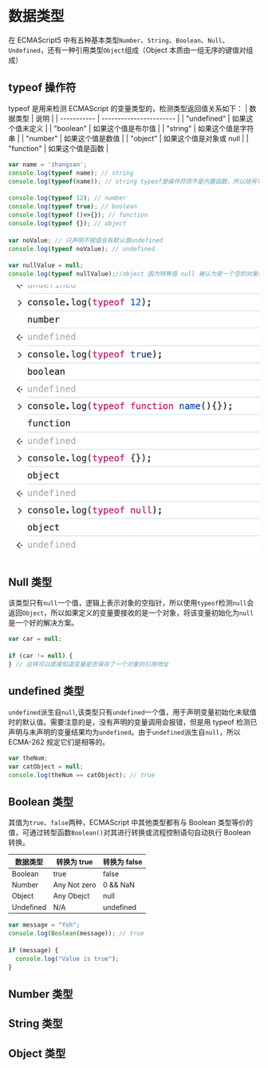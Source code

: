 # 数据类型

在 ECMAScript5 中有五种基本类型`Number`、`String`、`Boolean`、`Null`、`Undefined`，还有一种引用类型`Object`组成（Object 本质由一组无序的键值对组成）

## typeof 操作符

typeof 是用来检测 ECMAScript 的变量类型的，检测类型返回值关系如下：
| 数据类型 | 说明 |
| ----------- | ----------------------- |
| "undefined" | 如果这个值未定义 |
| "boolean" | 如果这个值是布尔值 |
| "string" | 如果这个值是字符串 |
| "number" | 如果这个值是数值 |
| "object" | 如果这个值是对象或 null |
| "function" | 如果这个值是函数 |

```js
var name = 'zhangsan';
console.log(typeof name); // string
console.log(typeof(name)); // string typeof是操作符而不是内置函数，所以括号可加可不加

console.log(typeof 12); // number
console.log(typeof true); // boolean
console.log(typeof ()=>{}); // function
console.log(typeof {}); // object

var noValue; // 只声明不赋值会有默认值undefined
console.log(typeof noValue); // undefined

var nullValue = null;
console.log(typeof nullValue);//object 因为特殊值 null 被认为是一个空的对象引用

```

![image.png](../image/image.png)

## Null 类型

该类型只有`null`一个值，逻辑上表示对象的空指针，所以使用`typeof`检测`null`会返回`Object`，所以如果定义的变量要接收的是一个对象，将该变量初始化为`null`是一个好的解决方案。

```js
var car = null;

if (car != null) {
} // 这样可以直接知道变量是否保存了一个对象的引用地址
```

## undefined 类型

`undefined`派生自`null`,该类型只有`undefined`一个值，用于声明变量初始化未赋值时的默认值。需要注意的是，没有声明的变量调用会报错，但是用 typeof 检测已声明与未声明的变量结果均为`undefined`。由于`undefined`派生自`null`，所以 ECMA-262 规定它们是相等的。

```js
var theNum;
var catObject = null;
console.log(theNum == catObject); // true
```

## Boolean 类型

其值为`true`、`false`两种，ECMAScript 中其他类型都有与 Boolean 类型等价的值，可通过转型函数`Boolean()`对其进行转换或流程控制语句自动执行 Boolean 转换。

| 数据类型  | 转换为 true  | 转换为 false |
| --------- | ------------ | ------------ |
| Boolean   | true         | false        |
| Number    | Any Not zero | 0 && NaN     |
| Object    | Any Obejct   | null         |
| Undefined | N/A          | undefined    |

```js
var message = "Ysh";
console.log(Boolean(message)); // true

if (message) {
  console.log("Value is true");
}
```

## Number 类型

## String 类型

## Object 类型
